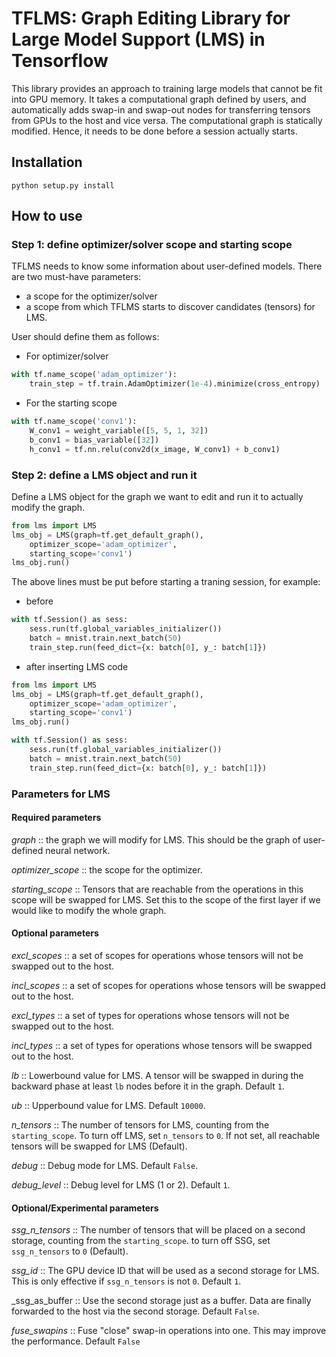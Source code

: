 # TFLMS: Graph Editing Library for Large Model Support (LMS) in Tensorflow

This library provides an approach to training large models that cannot be fit into GPU memory.
It takes a computational graph defined by users, and automatically adds swap-in and swap-out nodes for transferring tensors from GPUs to the host and vice versa.
The computational graph is statically modified. Hence, it needs to be done before a session actually starts.

## Installation
```
python setup.py install
```

## How to use
### Step 1: define optimizer/solver scope and starting scope
TFLMS needs to know some information about user-defined models.
There are two must-have parameters:
- a scope for the optimizer/solver
- a scope from which TFLMS starts to discover candidates (tensors) for LMS.

User should define them as follows:
- For optimizer/solver
```python
with tf.name_scope('adam_optimizer'):
	train_step = tf.train.AdamOptimizer(1e-4).minimize(cross_entropy)
```
- For the starting scope
```python
with tf.name_scope('conv1'):
	W_conv1 = weight_variable([5, 5, 1, 32])
	b_conv1 = bias_variable([32])
	h_conv1 = tf.nn.relu(conv2d(x_image, W_conv1) + b_conv1)
```

### Step 2: define a LMS object and run it
Define a LMS object for the graph we want to edit and run it to actually modify the graph.
```python
from lms import LMS
lms_obj = LMS(graph=tf.get_default_graph(),
	optimizer_scope='adam_optimizer',
	starting_scope='conv1')
lms_obj.run()
```
The above lines must be put before starting a traning session, for example:
- before
```python
with tf.Session() as sess:
    sess.run(tf.global_variables_initializer())
	batch = mnist.train.next_batch(50)
	train_step.run(feed_dict={x: batch[0], y_: batch[1]})
```
- after inserting LMS code
```python
from lms import LMS
lms_obj = LMS(graph=tf.get_default_graph(),
	optimizer_scope='adam_optimizer',
	starting_scope='conv1')
lms_obj.run()

with tf.Session() as sess:
    sess.run(tf.global_variables_initializer())
	batch = mnist.train.next_batch(50)
	train_step.run(feed_dict={x: batch[0], y_: batch[1]})
```

### Parameters for LMS
#### Required parameters
_graph_ :: the graph we will modify for LMS. This should be the graph of user-defined neural network.

_optimizer_scope_ :: the scope for the optimizer.

_starting_scope_ :: Tensors that are reachable from the operations in this scope will be swapped for LMS. Set this to the scope of the first layer if we would like to modify the whole graph.

#### Optional parameters
_excl_scopes_ :: a set of scopes for operations whose tensors will not be swapped out to the host.

_incl_scopes_ :: a set of scopes for operations whose tensors will be swapped out to the host.

_excl_types_ :: a set of types for operations whose tensors will not be swapped out to the host.

_incl_types_ :: a set of types for operations whose tensors will be swapped out to the host.

_lb_ :: Lowerbound value for LMS. A tensor will be swapped in during the backward phase at least `lb` nodes before it in the graph. Default `1`.

_ub_ :: Upperbound value for LMS. Default `10000`.

_n_tensors_ :: The number of tensors for LMS, counting from the `starting_scope`. To turn off LMS, set `n_tensors` to `0`. If not set, all reachable tensors will be swapped for LMS (Default).

_debug_ :: Debug mode for LMS. Default `False`.

_debug_level_ :: Debug level for LMS (1 or 2). Default `1`.

#### Optional/Experimental parameters
_ssg_n_tensors_ :: The number of tensors that will be placed on a second storage, counting from the `starting_scope`. to turn off SSG, set `ssg_n_tensors` to `0` (Default).

_ssg_id_ :: The GPU device ID that will be used as a second storage for LMS. This is only effective if `ssg_n_tensors` is not `0`. Default `1`.

_ssg_as_buffer :: Use the second storage just as a buffer. Data are finally forwarded to the host via the second storage. Default `False`.

_fuse_swapins_ :: Fuse "close" swap-in operations into one. This may improve the performance. Default `False`
